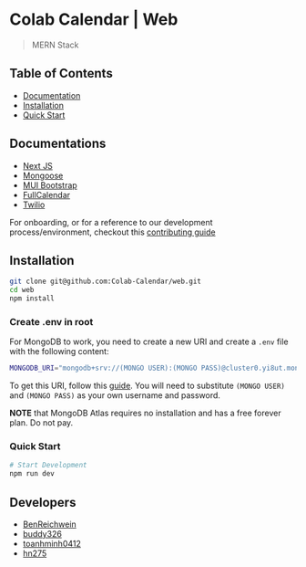 # Colab Calendar | Web

> MERN Stack

## Table of Contents

- [Documentation](#documentation)
- [Installation](#installation)
- [Quick Start](#quick-start)

## Documentations

- [Next JS](https://nextjs.org/docs/getting-started)
- [Mongoose](https://mongoosejs.com/docs/api.html)
- [MUI Bootstrap](https://mui.com/material-ui/getting-started/overview/)
- [FullCalendar](https://fullcalendar.io/docs)
- [Twilio](https://www.twilio.com/docs)

For onboarding, or for a reference to our development process/environment,
checkout this [contributing guide](./docs/CONTRIBUTING.md)

## Installation

```sh
git clone git@github.com:Colab-Calendar/web.git
cd web
npm install
```

### Create .env in root

For MongoDB to work, you need to create a new URI and create a `.env` file with
the following content:

```sh
MONGODB_URI="mongodb+srv://(MONGO USER):(MONGO PASS)@cluster0.yi8ut.mongodb.net/?retryWrites=true&w=majority" // You can obtain one of these URI's from MongoDB website
```

To get this URI, follow this
[guide](https://www.mongodb.com/docs/atlas/driver-connection/?tck=docs_driver_nodejs).
You will need to substitute `(MONGO USER)` and `(MONGO PASS)` as your own username and
password.

**NOTE** that MongoDB Atlas requires no installation and has a free forever
plan. Do not pay.

### Quick Start

```sh
# Start Development
npm run dev
```

## Developers

- [BenReichwein](https://github.com/BenReichwein)
- [buddy326](https://github.com/buddy326)
- [toanhminh0412](https://github.com/toanhminh0412)
- [hn275](https://github.com/hn275)
